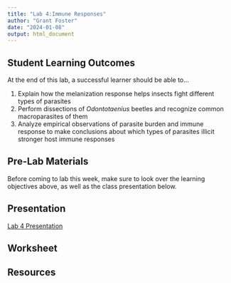 ```yaml
---
title: "Lab 4:Immune Responses"
author: "Grant Foster"
date: "2024-01-08"
output: html_document
---
```



## Student Learning Outcomes

At the end of this lab, a successful learner should be able to…

1. Explain how the melanization response helps insects fight different types of parasites
2. Perform dissections of *Odontotaenius* beetles and recognize common macroparasites of them
3. Analyze empirical observations of parasite burden and immune response to make conclusions about which types of parasites illicit stronger host immune responses


## Pre-Lab Materials
Before coming to lab this week, make sure to look over the learning objectives above, as well as the class presentation below.  

## Presentation
[Lab 4 Presentation](/lab/lab4_immuneResponse/Lab4Presentation_Student.pdf)

## Worksheet


## Resources
